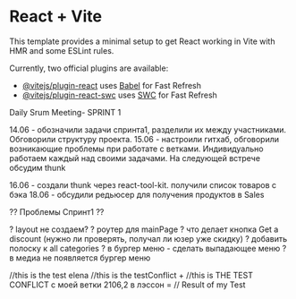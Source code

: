 # React + Vite

This template provides a minimal setup to get React working in Vite with HMR and some ESLint rules.

Currently, two official plugins are available:

- [@vitejs/plugin-react](https://github.com/vitejs/vite-plugin-react/blob/main/packages/plugin-react/README.md) uses [Babel](https://babeljs.io/) for Fast Refresh
- [@vitejs/plugin-react-swc](https://github.com/vitejs/vite-plugin-react-swc) uses [SWC](https://swc.rs/) for Fast Refresh


Daily Srum Meeting- SPRINT 1

14.06 - обозначили задачи спринта1, разделили их между участниками. Обговорили структуру проекта.
15.06 - настроили гитхаб, обговорили возникающие проблемы при работате с ветками. Индивидуально работаем каждый  над своими задачами. На следующей встрече обсудим thunk 

16.06 - создали thunk через react-tool-kit. получили список товаров с бэка
18.06 - обсудили редьюсер для получения продуктов в Sales



?? Проблемы Спринт1 ??

? layout не создаем?
? роутер  для mainPage
? что делает кнопка Get a discount (нужно ли проверять, получал ли юзер уже скидку)
? добавить полоску к all categories
? в бургер меню - сделать выпадающее меню
? в медиа не появляется бургер меню

//this is the test elena
//this is the testConflict +
//this is THE TEST CONFLICT с моей ветки 2106,2 в лэссон =
// Result of my Test